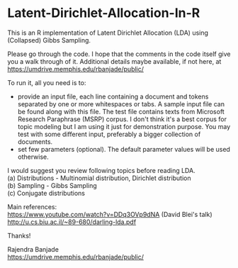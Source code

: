 # Latent-Dirichlet-Allocation-In-R
 This is an R implementation of 
 Latent Dirichlet Allocation (LDA) using (Collapsed) Gibbs Sampling.

Please go through the code. I hope that the comments in the code itself give you a walk through of it.
Additional details maybe available, if not here, at https://umdrive.memphis.edu/rbanjade/public/

To run it, all you need is to:   
* provide an input file, each line containing a document and tokens separated by one or more whitespaces or tabs. A sample input        file can be found along with this file. The test file contains texts from Microsoft Research Paraphrase (MSRP) corpus. I don't        think it's a best corpus for topic modeling but I am using it just for demonstration purpose. You may test with some different        input, preferably a bigger collection of documents.
* set few parameters (optional). The default parameter values will be used otherwise.   

I would suggest you review following topics before reading LDA.  
   (a) Distributions - Multinomial distribution, Dirichlet distribution  
   (b) Sampling - Gibbs Sampling  
   (c) Conjugate distributions  

Main references:  
     https://www.youtube.com/watch?v=DDq3OVp9dNA (David Blei's talk)  
     http://u.cs.biu.ac.il/~89-680/darling-lda.pdf  


 Thanks!
 
 Rajendra Banjade  
 https://umdrive.memphis.edu/rbanjade/public/  
